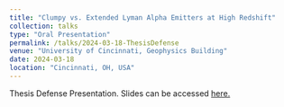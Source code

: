 ```yaml
---
title: "Clumpy vs. Extended Lyman Alpha Emitters at High Redshift"
collection: talks
type: "Oral Presentation"
permalink: /talks/2024-03-18-ThesisDefense
venue: "University of Cincinnati, Geophysics Building"
date: 2024-03-18
location: "Cincinnati, OH, USA"
---
```

Thesis Defense Presentation. Slides can be accessed [here.](https://docs.google.com/presentation/d/1quVMyWWC4pDxiNKHK3qvUDOspJDwd8C0DDQDNns1284/edit?usp=sharing)